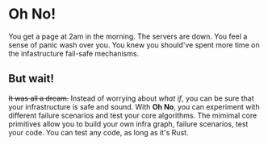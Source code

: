 # Oh No!

You get a page at 2am in the morning. The servers are down. You feel a sense of panic wash over you. You knew you should've spent more time on the infastructure fail-safe mechanisms.

## But wait!

~~It was all a dream.~~ Instead of worrying about *what if*, you can be sure that your infrastructure is safe and sound. With **Oh No**, you can experiment with different failure scenarios and test your core algorithms. The mimimal core primitives allow you to build your own infra graph, failure scenarios, test your code. You can test any code, as long as it's Rust.